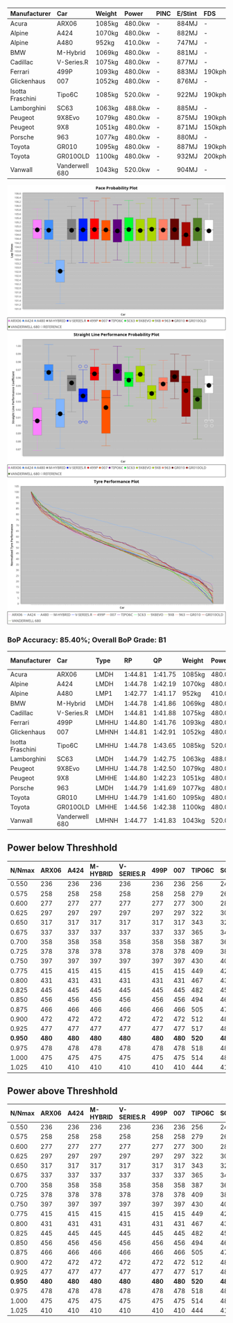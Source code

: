 | Manufacturer     | Car            | Weight | Power   | PINC    | E/Stint | FDS     |
|:-|:-|:-|:-|:-|:-|:-|
| Acura            | ARX06          | 1085kg | 480.0kw |    -    | 884MJ   |    -    |
| Alpine           | A424           | 1070kg | 480.0kw |    -    | 882MJ   |    -    |
| Alpine           | A480           | 952kg  | 410.0kw |    -    | 747MJ   |    -    |
| BMW              | M-Hybrid       | 1069kg | 480.0kw |    -    | 881MJ   |    -    |
| Cadillac         | V-Series.R     | 1075kg | 480.0kw |    -    | 877MJ   |    -    |
| Ferrari          | 499P           | 1093kg | 480.0kw |    -    | 883MJ   | 190kph  |
| Glickenhaus      | 007            | 1052kg | 480.0kw |    -    | 876MJ   |    -    |
| Isotta Fraschini | Tipo6C         | 1085kg | 520.0kw |    -    | 922MJ   | 190kph  |
| Lamborghini      | SC63           | 1063kg | 488.0kw |    -    | 885MJ   |    -    |
| Peugeot          | 9X8Evo         | 1079kg | 480.0kw |    -    | 875MJ   | 190kph  |
| Peugeot          | 9X8            | 1051kg | 480.0kw |    -    | 871MJ   | 150kph  |
| Porsche          | 963            | 1077kg | 480.0kw |    -    | 880MJ   |    -    |
| Toyota           | GR010          | 1095kg | 480.0kw |    -    | 887MJ   | 190kph  |
| Toyota           | GR010OLD       | 1100kg | 480.0kw |    -    | 932MJ   | 200kph  |
| Vanwall          | Vanderwell 680 | 1043kg | 520.0kw |    -    | 904MJ   |    -    |

![PACECHART](./IMG/AUTO.png)
![STRAIGHTLINEPERFORMANCECHART](./IMG/AUTO_sp.png)
![TYREPERFORMANCECHART](./IMG/AUTO_tw.png)

### BoP Accuracy: 85.40%; Overall BoP Grade: B1
| Manufacturer     | Car            | Type  | RP      | QP      | Weight | Power¹  | Threshhold | PINC    | Power²   | E/Stint | AVG Vmax  | FDS     | RDLC | L/Stint | BOP-Grade | Model Accuracy | Model Points | Match%  | SimDiff |
|:-|:-|:-|:-|:-|:-|:-|:-|:-|:-|:-|:-|:-|:-|:-|:-|:-|:-|:-|:-|
| Acura            | ARX06          | LMDH  | 1:44.81 | 1:41.75 | 1085kg | 480.0kw | 0.0kph     |    -    | 480.00kw |  884MJ  | 278.66kph |    -    | 0.98 | 33      | +B1       | 100.00%        | 996          | 85.87%  | #       |
| Alpine           | A424           | LMDH  | 1:44.78 | 1:42.19 | 1070kg | 480.0kw | 0.0kph     |    -    | 480.00kw |  882MJ  | 288.61kph |    -    | 0.98 | 33      | +B1       | 100.00%        | 870          | 88.37%  | ±0.07s  |
| Alpine           | A480           | LMP1  | 1:42.77 | 1:41.17 |  952kg | 410.0kw | 0.0kph     |    -    | 410.00kw |  747MJ  | 280.36kph |    -    | 0.98 | 30      | -Ω1       | 96.26%         | 1337         | 7.25%   | #       |
| BMW              | M-Hybrid       | LMDH  | 1:44.78 | 1:41.86 | 1069kg | 480.0kw | 0.0kph     |    -    | 480.00kw |  881MJ  | 286.66kph |    -    | 0.99 | 33      | ~A1       | 100.00%        | 1914         | 100.00% | ±0.32s  |
| Cadillac         | V-Series.R     | LMDH  | 1:44.81 | 1:41.88 | 1075kg | 480.0kw | 0.0kph     |    -    | 480.00kw |  877MJ  | 283.44kph |    -    | 0.99 | 33      | +B1       | 98.03%         | 3773         | 88.13%  | ±0.77s  |
| Ferrari          | 499P           | LMHHU | 1:44.80 | 1:41.76 | 1093kg | 480.0kw | 0.0kph     |    -    | 480.00kw |  883MJ  | 287.19kph | 190kph  | 1.00 | 33      | ~A1       | 100.00%        | 4212         | 100.00% | ±0.20s  |
| Glickenhaus      | 007            | LMHNH | 1:44.81 | 1:42.91 | 1052kg | 480.0kw | 0.0kph     |    -    | 480.00kw |  876MJ  | 282.81kph |    -    | 0.94 | 33      | +B1       | 98.78%         | 1936         | 86.74%  | #       |
| Isotta Fraschini | Tipo6C         | LMHHU | 1:44.78 | 1:43.65 | 1085kg | 520.0kw | 0.0kph     |    -    | 520.00kw |  922MJ  | 292.35kph | 190kph  | 1.02 | 33      | +D1       | 100.00%        | 105          | 65.89%  | ±0.42s  |
| Lamborghini      | SC63           | LMDH  | 1:44.79 | 1:42.75 | 1063kg | 488.0kw | 0.0kph     |    -    | 488.00kw |  885MJ  | 288.21kph |    -    | 1.02 | 33      | +A2       | 100.00%        | 597          | 93.80%  | ±0.55s  |
| Peugeot          | 9X8Evo         | LMHHU | 1:44.78 | 1:42.50 | 1079kg | 480.0kw | 0.0kph     |    -    | 480.00kw |  875MJ  | 287.82kph | 190kph  | 0.97 | 33      | +C1       | 100.00%        | 463          | 77.83%  | #       |
| Peugeot          | 9X8            | LMHHE | 1:44.80 | 1:42.23 | 1051kg | 480.0kw | 0.0kph     |    -    | 480.00kw |  871MJ  | 285.33kph | 150kph  | 1.01 | 33      | ~A1       | 99.48%         | 4559         | 100.00% | ±0.69s  |
| Porsche          | 963            | LMDH  | 1:44.79 | 1:41.69 | 1077kg | 480.0kw | 0.0kph     |    -    | 480.00kw |  880MJ  | 286.07kph |    -    | 0.98 | 33      | ~A1       | 99.21%         | 10753        | 100.00% | ±0.27s  |
| Toyota           | GR010          | LMHHU | 1:44.79 | 1:41.60 | 1095kg | 480.0kw | 0.0kph     |    -    | 480.00kw |  887MJ  | 286.30kph | 190kph  | 1.00 | 33      | ~A1       | 99.54%         | 3271         | 100.00% | ±0.21s  |
| Toyota           | GR010OLD       | LMHHE | 1:44.56 | 1:42.38 | 1100kg | 480.0kw | 0.0kph     |    -    | 480.00kw |  932MJ  | 283.73kph | 200kph  | 1.00 | 33      | +B1       | 100.00%        | 730          | 87.14%  | #       |
| Vanwall          | Vanderwell 680 | LMHNH | 1:44.77 | 1:41.83 | 1043kg | 520.0kw | 0.0kph     |    -    | 520.00kw |  904MJ  | 288.91kph |    -    | 1.00 | 33      | ~A1       | 98.54%         | 541          | 100.00% | #       |

## Power below Threshhold
| N/Nmax    | ARX06   | A424    | M-HYBRID | V-SERIES.R | 499P    | 007     | TIPO6C  | SC63    | 9X8EVO  | 9X8     | 963     | GR010   | GR010OLD | VANDERWELL 680 | ​     | RPM      | A480    |
|:-|:-|:-|:-|:-|:-|:-|:-|:-|:-|:-|:-|:-|:-|:-|:-|:-|:-|
|  0.550    |  236    |  236    |  236     |  236       |  236    |  236    |  256    |  240    |  236    |  236    |  236    |  236    |  236     |  256           |  ​    |   --     |   -     |
|  0.575    |  258    |  258    |  258     |  258       |  258    |  258    |  279    |  262    |  258    |  258    |  258    |  258    |  258     |  279           |  ​    |   --     |   -     |
|  0.600    |  277    |  277    |  277     |  277       |  277    |  277    |  300    |  282    |  277    |  277    |  277    |  277    |  277     |  300           |  ​    |   --     |   -     |
|  0.625    |  297    |  297    |  297     |  297       |  297    |  297    |  322    |  302    |  297    |  297    |  297    |  297    |  297     |  322           |  ​    |   --     |   -     |
|  0.650    |  317    |  317    |  317     |  317       |  317    |  317    |  343    |  322    |  317    |  317    |  317    |  317    |  317     |  343           |  ​    |   --     |   -     |
|  0.675    |  337    |  337    |  337     |  337       |  337    |  337    |  365    |  343    |  337    |  337    |  337    |  337    |  337     |  365           |  ​    |   --     |   -     |
|  0.700    |  358    |  358    |  358     |  358       |  358    |  358    |  387    |  364    |  358    |  358    |  358    |  358    |  358     |  387           |  ​    |   --     |   -     |
|  0.725    |  378    |  378    |  378     |  378       |  378    |  378    |  409    |  384    |  378    |  378    |  378    |  378    |  378     |  409           |  ​    |   --     |   -     |
|  0.750    |  397    |  397    |  397     |  397       |  397    |  397    |  430    |  403    |  397    |  397    |  397    |  397    |  397     |  430           |  ​    |   --     |   -     |
|  0.775    |  415    |  415    |  415     |  415       |  415    |  415    |  449    |  422    |  415    |  415    |  415    |  415    |  415     |  449           |  ​    |  5000    |  241    |
|  0.800    |  431    |  431    |  431     |  431       |  431    |  431    |  467    |  438    |  431    |  431    |  431    |  431    |  431     |  467           |  ​    |  5500    |  284    |
|  0.825    |  445    |  445    |  445     |  445       |  445    |  445    |  482    |  453    |  445    |  445    |  445    |  445    |  445     |  482           |  ​    |  6000    |  318    |
|  0.850    |  456    |  456    |  456     |  456       |  456    |  456    |  494    |  464    |  456    |  456    |  456    |  456    |  456     |  494           |  ​    |  6500    |  359    |
|  0.875    |  466    |  466    |  466     |  466       |  466    |  466    |  505    |  474    |  466    |  466    |  466    |  466    |  466     |  505           |  ​    |  7000    |  401    |
|  0.900    |  472    |  472    |  472     |  472       |  472    |  472    |  512    |  480    |  472    |  472    |  472    |  472    |  472     |  512           |  ​    |  7500    |  411    |
|  0.925    |  477    |  477    |  477     |  477       |  477    |  477    |  517    |  485    |  477    |  477    |  477    |  477    |  477     |  517           |  ​    |  8000    |  407    |
| **0.950** | **480** | **480** | **480**  | **480**    | **480** | **480** | **520** | **488** | **480** | **480** | **480** | **480** | **480**  | **520**        | **​** | **8500** | **410** |
|  0.975    |  478    |  478    |  478     |  478       |  478    |  478    |  518    |  486    |  478    |  478    |  478    |  478    |  478     |  518           |  ​    |  9000    |  205    |
|  1.000    |  475    |  475    |  475     |  475       |  475    |  475    |  514    |  483    |  475    |  475    |  475    |  475    |  475     |  514           |  ​    |   --     |   -     |
|  1.025    |  410    |  410    |  410     |  410       |  410    |  410    |  444    |  417    |  410    |  410    |  410    |  410    |  410     |  444           |  ​    |   --     |   -     |

## Power above Threshhold
| N/Nmax    | ARX06   | A424    | M-HYBRID | V-SERIES.R | 499P    | 007     | TIPO6C  | SC63    | 9X8EVO  | 9X8     | 963     | GR010   | GR010OLD | VANDERWELL 680 | ​     | RPM      | A480    |
|:-|:-|:-|:-|:-|:-|:-|:-|:-|:-|:-|:-|:-|:-|:-|:-|:-|:-|
|  0.550    |  236    |  236    |  236     |  236       |  236    |  236    |  256    |  240    |  236    |  236    |  236    |  236    |  236     |  256           |  ​    |   --     |   -     |
|  0.575    |  258    |  258    |  258     |  258       |  258    |  258    |  279    |  262    |  258    |  258    |  258    |  258    |  258     |  279           |  ​    |   --     |   -     |
|  0.600    |  277    |  277    |  277     |  277       |  277    |  277    |  300    |  282    |  277    |  277    |  277    |  277    |  277     |  300           |  ​    |   --     |   -     |
|  0.625    |  297    |  297    |  297     |  297       |  297    |  297    |  322    |  302    |  297    |  297    |  297    |  297    |  297     |  322           |  ​    |   --     |   -     |
|  0.650    |  317    |  317    |  317     |  317       |  317    |  317    |  343    |  322    |  317    |  317    |  317    |  317    |  317     |  343           |  ​    |   --     |   -     |
|  0.675    |  337    |  337    |  337     |  337       |  337    |  337    |  365    |  343    |  337    |  337    |  337    |  337    |  337     |  365           |  ​    |   --     |   -     |
|  0.700    |  358    |  358    |  358     |  358       |  358    |  358    |  387    |  364    |  358    |  358    |  358    |  358    |  358     |  387           |  ​    |   --     |   -     |
|  0.725    |  378    |  378    |  378     |  378       |  378    |  378    |  409    |  384    |  378    |  378    |  378    |  378    |  378     |  409           |  ​    |   --     |   -     |
|  0.750    |  397    |  397    |  397     |  397       |  397    |  397    |  430    |  403    |  397    |  397    |  397    |  397    |  397     |  430           |  ​    |   --     |   -     |
|  0.775    |  415    |  415    |  415     |  415       |  415    |  415    |  449    |  422    |  415    |  415    |  415    |  415    |  415     |  449           |  ​    |  5000    |  241    |
|  0.800    |  431    |  431    |  431     |  431       |  431    |  431    |  467    |  438    |  431    |  431    |  431    |  431    |  431     |  467           |  ​    |  5500    |  284    |
|  0.825    |  445    |  445    |  445     |  445       |  445    |  445    |  482    |  453    |  445    |  445    |  445    |  445    |  445     |  482           |  ​    |  6000    |  318    |
|  0.850    |  456    |  456    |  456     |  456       |  456    |  456    |  494    |  464    |  456    |  456    |  456    |  456    |  456     |  494           |  ​    |  6500    |  359    |
|  0.875    |  466    |  466    |  466     |  466       |  466    |  466    |  505    |  474    |  466    |  466    |  466    |  466    |  466     |  505           |  ​    |  7000    |  401    |
|  0.900    |  472    |  472    |  472     |  472       |  472    |  472    |  512    |  480    |  472    |  472    |  472    |  472    |  472     |  512           |  ​    |  7500    |  411    |
|  0.925    |  477    |  477    |  477     |  477       |  477    |  477    |  517    |  485    |  477    |  477    |  477    |  477    |  477     |  517           |  ​    |  8000    |  407    |
| **0.950** | **480** | **480** | **480**  | **480**    | **480** | **480** | **520** | **488** | **480** | **480** | **480** | **480** | **480**  | **520**        | **​** | **8500** | **410** |
|  0.975    |  478    |  478    |  478     |  478       |  478    |  478    |  518    |  486    |  478    |  478    |  478    |  478    |  478     |  518           |  ​    |  9000    |  205    |
|  1.000    |  475    |  475    |  475     |  475       |  475    |  475    |  514    |  483    |  475    |  475    |  475    |  475    |  475     |  514           |  ​    |   --     |   -     |
|  1.025    |  410    |  410    |  410     |  410       |  410    |  410    |  444    |  417    |  410    |  410    |  410    |  410    |  410     |  444           |  ​    |   --     |   -     |
